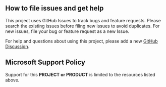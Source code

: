## How to file issues and get help  

This project uses GitHub Issues to track bugs and feature requests. Please search the existing
issues before filing new issues to avoid duplicates.  For new issues, file your bug or
feature request as a new Issue.

For help and questions about using this project, please add a new [GitHub Discussion](https://github.com/microsoft/kalypso/discussions).

## Microsoft Support Policy  

Support for this **PROJECT or PRODUCT** is limited to the resources listed above.
